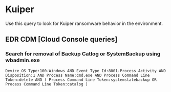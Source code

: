 # Kuiper

Use this query to look for Kuiper ransomware behavior in the environment.


## EDR CDM [Cloud Console queries]

### Search for removal of Backup Catlog or SystemBackup using wbadmin.exe

```
Device OS Type:100-Windows AND Event Type Id:8001-Process Activity AND Disposition:1 AND Process Name:cmd.exe AND Process Command Line Token:delete AND ( Process Command Line Token:systemstatebackup OR Process Command Line Token:catalog )
```
